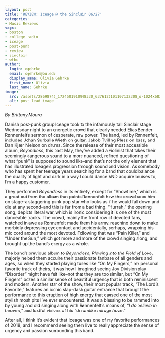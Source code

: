 ```yaml
---
layout: post
title: 'REVIEW: Iceage @ the Sinclair 06/27'
categories:
- Music Reviews
tags:
- boston
- college radio
- iceage
- post-punk
- review
- sinclair
- wtbu
author:
  login: ogehrke
  email: ogehrke@bu.edu
  display_name: Olivia Gehrke
  first_name: Olivia
  last_name: Gehrke
image:
  src: /assets/28698745_1724501910948330_6376121101107132308_o-1024x683.jpg
  alt: post lead image
---
```


_By Brittany Moura_

Danish post-punk group Iceage took to the infamously tall Sinclair stage Wednesday night to an energetic crowd that clearly needed Elias Bender Rønnenfelt’s sermon of desperate, raw power. The band, led by Rønnenfelt, includes Johan Surballe Wieth on guitar, Jakob Tvilling Pless on bass, and Dan Kjær Nielson on drums. Since the release of their most accessible album, _Beyondless_, this past May, they’ve added a violinist that takes their seemingly dangerous sound to a more nuanced, refined questioning of what “punk” is supposed to sound like–and that’s not the only element that has illustrated Iceage’s progression through sound and vision. As somebody who has spent her teenage years searching for a band that could balance the duality of light and dark in a way I could dance AND acquire bruises to, I’m a happy customer.

They performed _Beyondless_ in its entirety, except for “Showtime,” which is a great cut from the album that paints Rønnenfelt how the crowd sees him on stage–a staggering punk pop star who looks as if he would fall down and die at any second–and this is far from a bad thing. “Hurrah,” the opening song, depicts literal war, which is ironic considering it is one of the most danceable tracks. The crowd, mainly the front row of devoted fans, watched in awe as Rønnenfelt made them his army, reaching down to make morbidly depressing eye contact and accidentally, perhaps, wrapping his mic cord around the most devoted. Following that was “Pain Killer,” and “Under the Sun,” which got more and more of the crowd singing along, and brought up the band’s energy as a whole.

The band’s previous album to _Beyondless_, _Plowing Into the Field of Love_, majorly helped them acquire their passionate fanbase of all genders and ages, so when they started playing tunes like “On My Fingers,” my personal favorite track of theirs, it was how I imagined seeing Joy Division play “Disorder” might have felt like–not that they are too similar, but “On My Fingers” oozes a similar sense of beautiful urgency that is both reminiscent and modern. Another star of the show, their most popular track, “The Lord’s Favorite,” features an iconic slap-dash guitar entrance that brought the performance to this eruption of high energy that caused one of the most stylish mosh pits I’ve ever encountered. It was a blessing to be rammed into by young and old singing along with Rønnenfelt’s moans of, “_I do believe in heaven_,” and lustful visions of his “_dreamlike mirage haze_.”

After all, I think it’s evident that Iceage was one of my favorite performances of 2018, and I recommend seeing them live to really appreciate the sense of urgency and passion surrounding this band.